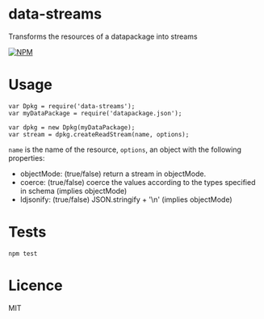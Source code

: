 data-streams
============

Transforms the resources of a datapackage into streams

[![NPM](https://nodei.co/npm/data-streams.png)](https://nodei.co/npm/data-streams/)


Usage
=====

    var Dpkg = require('data-streams');
    var myDataPackage = require('datapackage.json');

    var dpkg = new Dpkg(myDataPackage);
    var stream = dpkg.createReadStream(name, options);


```name``` is the name of the resource, ```options```, an object with
the following properties:

- objectMode: (true/false) return a stream in objectMode.
- coerce: (true/false) coerce the values according to the types specified in schema (implies objectMode)
- ldjsonify: (true/false) JSON.stringify + '\n' (implies objectMode)


Tests
=====

    npm test


Licence
=======

MIT
